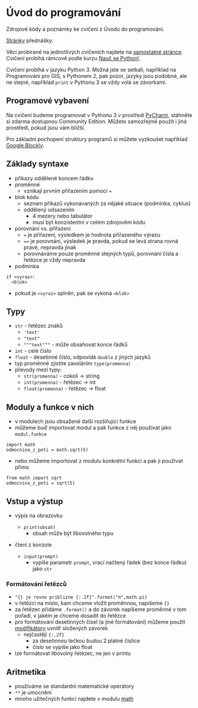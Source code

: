 # Úvod do programování
Zdrojové kódy a poznámky ke cvičení z Úvodu do programování.

[Stránky](http://web.natur.cuni.cz/~bayertom/index.php/9-teaching/10-uvod-do-programovani) přednášky.

Věci probírané na jednotlivých cvičeních najdete na [samostatné stránce](prubeh.md).
Cvičení probíhá rámcově podle kurzu [Nauč se Python!](https://naucse.python.cz/course/pyladies/).

Cvičení probíhá v jazyku Python 3. Možná jste se setkali, například na Programování pro GIS, s Pythonem 2, pak pozor, jazyky jsou podobné, ale ne stejné, například `print` v Pythonu 3 se vždy volá se závorkami.

## Programové vybavení
Na cvičení budeme programovat v Pythonu 3 v prostředí [PyCharm](https://www.jetbrains.com/pycharm/), stáhněte si zdarma dostupnou Community Edition. Můžete samozřejmě použít i jiná prostředí, pokud jsou vám bližší.

Pro základní pochopení struktury programů si můžete vyzkoušet například [Google Blockly](https://developers.google.com/blockly/).

## Základy syntaxe 
 - příkazy oddělené koncem řádku
 - proměnné
   - vznikají prvním přiřazením pomocí `=`
 - blok kódu
   - seznam příkazů vykonávaných za nějaké situace (podmínka, cyklus)
   - oddělený odsazením
     - 4 mezery nebo tabulátor
     - musí být konzistentní v celém zdrojovém kódu
 - porovnání vs. přiřazení
   - `=` je přiřazení, výsledkem je hodnota přiřazeného výrazu
   - `==` je porovnání, výsledek je pravda, pokud se levá strana rovná pravé, nepravda jinak
   - porovnáváme pouze proměnné stejných typů, porovnání čísla a řetězce je vždy nepravda
 - podmínka
```
if <vyraz>:
  <blok>
```
   - pokud je `<vyraz>` splněn, pak se vykoná `<blok>`

## Typy
   - `str` - řetězec znaků
     - `'text'`
     - `"text"`
     - `"""text"""` - může obsahovat konce řádků
   - `int` - celé číslo
   - `float` - desetinné číslo, odpovídá `double` z jiných jazyků
   - typ proměnné zjistíte zavoláním `type(promenna)`
 - převody mezi typy:
   - `str(promenna)` - cokoli -> string
   - `int(promenna)` - řetězec -> int
   - `float(promenna)` - řetězec -> float

## Moduly a funkce v nich
 - v modulech jsou obsažené další rozšiřující funkce
 - můžeme buď importovat modul a pak funkce z něj používat jako `modul.funkce`
```
import math
odmocnina_z_peti = math.sqrt(5)
```
 - nebo můžeme importovat z modulu konkrétní funkci a pak ji používat přímo
```
from math import sqrt
odmocnina_z_peti = sqrt(5)
```

## Vstup a výstup
 - výpis na obrazovku
   - `print(obsah)`
     - obsah může být libovolného typu
    
 - čtení z konzole
   - `input(prompt)`
     - vypíše parametr `prompt`, vrací načtený řádek (bez konce řádku) jako `str`

### Formátování řetězců
 - `"{} je rovno priblizne {:.2f}".format("π",math.pi)`
 - v řetězci na místo, kam chceme vložit proměnnou, napíšeme `{}`
 - za řetězec přidáme `.format()` a do závorek napíšeme proměnné v tom pořadí, v jakém je chceme dosadit do řetězce
 - pro formátování desetinných čísel (a jiné formátování) můžeme použít [modifikátory](https://docs.python.org/3/library/string.html#formatstrings) uvnitř složených závorek
   - nejčastěji `{:.2f}`
     - za desetinnou tečkou budou 2 platné číslice
     - číslo se vypíše jako float
 - lze formátovat libovolný řetězec, ne jen v printu


## Aritmetika
 - používáme se standardní matematické operátory
 - `**` je umocnění
 - mnoho užitečných funkcí najdete v modulu [math](https://docs.python.org/3.7/library/math.html)
